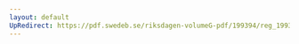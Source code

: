 ```yaml
---
layout: default
UpRedirect: https://pdf.swedeb.se/riksdagen-volumeG-pdf/199394/reg_199394_SoU/reg_199394_SoU_0010.pdf
---
```

